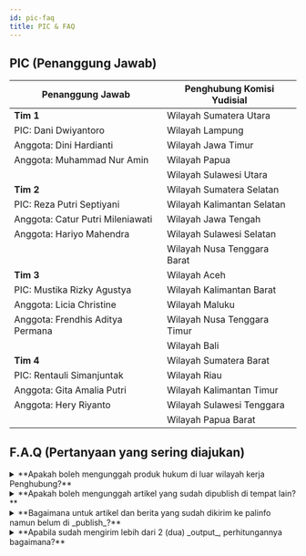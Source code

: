 ```yaml
---
id: pic-faq
title: PIC & FAQ
---
```


## PIC (Penanggung Jawab)

| Penanggung Jawab                 | Penghubung Komisi Yudisial  |
| -------------------------------- | --------------------------- |
| **Tim 1**                        | Wilayah Sumatera Utara      |
| PIC: Dani Dwiyantoro             | Wilayah Lampung             |
| Anggota: Dini Hardianti          | Wilayah Jawa Timur          |
| Anggota: Muhammad Nur Amin       | Wilayah Papua               |
|                                  | Wilayah Sulawesi Utara      |
| **Tim 2**                        | Wilayah Sumatera Selatan    |
| PIC: Reza Putri Septiyani        | Wilayah Kalimantan Selatan  |
| Anggota: Catur Putri Mileniawati | Wilayah Jawa Tengah         |
| Anggota: Hariyo Mahendra         | Wilayah Sulawesi Selatan    |
|                                  | Wilayah Nusa Tenggara Barat |
| **Tim 3**                        | Wilayah Aceh                |
| PIC: Mustika Rizky Agustya       | Wilayah Kalimantan Barat    |
| Anggota: Licia Christine         | Wilayah Maluku              |
| Anggota: Frendhis Aditya Permana | Wilayah Nusa Tenggara Timur |
|                                  | Wilayah Bali                |
| **Tim 4**                        | Wilayah Sumatera Barat      |
| PIC: Rentauli Simanjuntak        | Wilayah Riau                |
| Anggota: Gita Amalia Putri       | Wilayah Kalimantan Timur    |
| Anggota: Hery Riyanto            | Wilayah Sulawesi Tenggara   |
|                                  | Wilayah Papua Barat         |

## F.A.Q (Pertanyaan yang sering diajukan)

<details>
  <summary>**Apakah boleh mengunggah produk hukum di luar wilayah kerja Penghubung?**</summary>

**Tidak**. Lebih baik mengunggah sesuai wilayahnya karena di setiap wilayah banyak produk hukum yang perlu diunggah.

</details>

<details>
  <summary>**Apakah boleh mengunggah artikel yang sudah dipublish di tempat lain?**</summary>

Diperbolehkan sepanjang tidak bermasalah dari penulis dan tempat publik sebelumnya.

</details>

<details>
  <summary>**Bagaimana untuk artikel dan berita yang sudah dikirim ke palinfo namun belum di _publish_?**</summary>

Selama Palinfo tidak mem _publish_ dan artikel serta beritanya berkaitan dengan dokumen dan informasi hukum, kami akan mempertimbangkan untuk di _publish_ dalam JDIH jika memang sudah sesuai dengan ketentuan _publish_ di JDIH.

</details>

<details>
  <summary>**Apabila sudah mengirim lebih dari 2 (dua) _output_, perhitungannya bagaimana?**</summary>

Karena _output_ berupa laporan, maka 1 _output_ bisa terdiri dari beberapa dokumen sehingga tetap bisa dihitung capaiannya maksimal 2 _output_.

</details>
